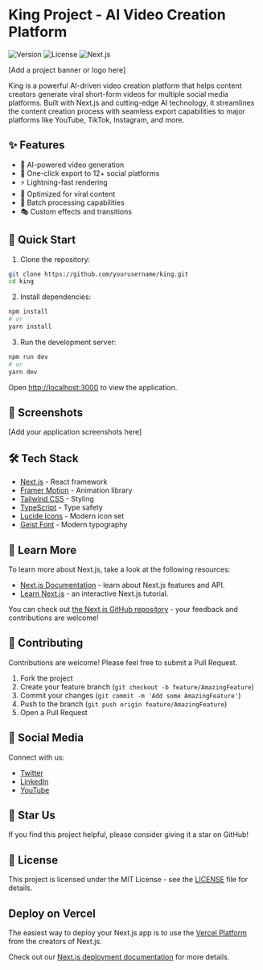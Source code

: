 # King Project - AI Video Creation Platform

![Version](https://img.shields.io/badge/version-1.0.0-blue)
![License](https://img.shields.io/badge/license-MIT-green)
![Next.js](https://img.shields.io/badge/Next.js-13.0-black)

[Add a project banner or logo here]

King is a powerful AI-driven video creation platform that helps content creators generate viral short-form videos for multiple social media platforms. Built with Next.js and cutting-edge AI technology, it streamlines the content creation process with seamless export capabilities to major platforms like YouTube, TikTok, Instagram, and more.

## ✨ Features

- 🎨 AI-powered video generation
- 🚀 One-click export to 12+ social platforms
- ⚡ Lightning-fast rendering
- 🎯 Optimized for viral content
- 🔄 Batch processing capabilities
- 🎭 Custom effects and transitions

## 🚀 Quick Start

1. Clone the repository:
```bash
git clone https://github.com/yourusername/king.git
cd king
```

2. Install dependencies:
```bash
npm install
# or
yarn install
```

3. Run the development server:
```bash
npm run dev
# or
yarn dev
```

Open [http://localhost:3000](http://localhost:3000) to view the application.

## 📸 Screenshots

[Add your application screenshots here]

## 🛠️ Tech Stack

- [Next.js](https://nextjs.org/) - React framework
- [Framer Motion](https://www.framer.com/motion/) - Animation library
- [Tailwind CSS](https://tailwindcss.com/) - Styling
- [TypeScript](https://www.typescriptlang.org/) - Type safety
- [Lucide Icons](https://lucide.dev/) - Modern icon set
- [Geist Font](https://vercel.com/font) - Modern typography

## 📖 Learn More

To learn more about Next.js, take a look at the following resources:

- [Next.js Documentation](https://nextjs.org/docs) - learn about Next.js features and API.
- [Learn Next.js](https://nextjs.org/learn) - an interactive Next.js tutorial.

You can check out [the Next.js GitHub repository](https://github.com/vercel/next.js) - your feedback and contributions are welcome!

## 🤝 Contributing

Contributions are welcome! Please feel free to submit a Pull Request.

1. Fork the project
2. Create your feature branch (`git checkout -b feature/AmazingFeature`)
3. Commit your changes (`git commit -m 'Add some AmazingFeature'`)
4. Push to the branch (`git push origin feature/AmazingFeature`)
5. Open a Pull Request

## 📱 Social Media

Connect with us:
- [Twitter](https://twitter.com/yourusername)
- [LinkedIn](https://linkedin.com/in/yourusername)
- [YouTube](https://youtube.com/@yourchannel)

## 🌟 Star Us
If you find this project helpful, please consider giving it a star on GitHub!

## 📄 License

This project is licensed under the MIT License - see the [LICENSE](LICENSE) file for details.

## Deploy on Vercel

The easiest way to deploy your Next.js app is to use the [Vercel Platform](https://vercel.com/new?utm_medium=default-template&filter=next.js&utm_source=create-next-app&utm_campaign=create-next-app-readme) from the creators of Next.js.

Check out our [Next.js deployment documentation](https://nextjs.org/docs/app/building-your-application/deploying) for more details.
